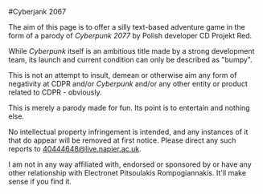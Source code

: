 #Cyberjank 2067

The aim of this page is to offer a silly text-based adventure game in the form of a parody of *Cyberpunk 2077* by Polish developer CD Projekt Red.

While *Cyberpunk* itself is an ambitious title made by a strong development team, its launch and current condition can only be described as "bumpy".

This is not an attempt to insult, demean or otherwise aim any form of negativity at CDPR and/or *Cyberpunk* and/or any other entity or product related to CDPR - obviously.

This is merely a parody made for fun. Its point is to entertain and nothing else.

No intellectual property infringement is intended, and any instances of it that do appear will be removed at first notice. Please direct any such reports to 40444648@live.napier.ac.uk.

I am not in any way affiliated with, endorsed or sponsored by or have any other relationship with Electronet Pitsoulakis Rompogiannakis. It'll make sense if you find it.
